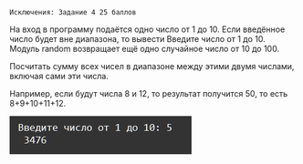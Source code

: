     Исключения: Задание 4 25 баллов
На вход в программу подаётся одно число от 1 до 10. Если введённое число будет вне диапазона, то вывести Введите число от 1 до 10. Модуль random возвращает ещё одно случайное число от 10 до 100.

Посчитать сумму всех чисел в диапазоне между этими двумя числами, включая сами эти числа.

Например, если будут числа 8 и 12, то результат получится 50, то есть 8+9+10+11+12.

![img.png](img.png)